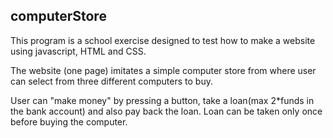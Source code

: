 ## computerStore

This program is a school exercise designed to test how to make a website
using javascript, HTML and CSS.

The website (one page) imitates a simple computer store from where user can
select from three different computers to buy.

User can "make money" by pressing a button, take a loan(max 2*funds in the bank account)
and also pay back the loan. Loan can be taken only once before buying the computer.


